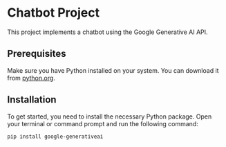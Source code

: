 # Chatbot Project

This project implements a chatbot using the Google Generative AI API.

## Prerequisites

Make sure you have Python installed on your system. You can download it from [python.org](https://www.python.org/downloads/).

## Installation

To get started, you need to install the necessary Python package. Open your terminal or command prompt and run the following command:

```bash
pip install google-generativeai
